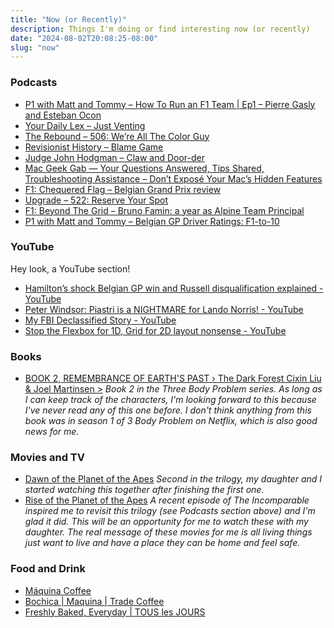 ```yaml
---
title: "Now (or Recently)"
description: Things I'm doing or find interesting now (or recently)
date: "2024-08-02T20:08:25-08:00"
slug: "now"
---
```


### Podcasts

- [P1 with Matt and Tommy – How To Run an F1 Team | Ep1 – Pierre Gasly and Esteban Ocon](https://overcast.fm/+_U3r8GsUg)
- [Your Daily Lex – Just Venting](https://overcast.fm/+BbFGHwKnk)
- [The Rebound – 506: We’re All The Color Guy](https://overcast.fm/+De1kMNHaY)
- [Revisionist History – Blame Game](https://overcast.fm/+5IlBW5iVI)
- [Judge John Hodgman – Claw and Door-der](https://overcast.fm/+YJM2GQZ74)
- [Mac Geek Gab — Your Questions Answered, Tips Shared, Troubleshooting Assistance – Don’t Exposé Your Mac’s Hidden Features](https://overcast.fm/+6TZ-_qo5o)
- [F1: Chequered Flag – Belgian Grand Prix review](https://overcast.fm/+Ip6NqdmLY)
- [Upgrade – 522: Reserve Your Spot](https://overcast.fm/+Fcm-QWYTA)
- [F1: Beyond The Grid – Bruno Famin: a year as Alpine Team Principal](https://overcast.fm/+Nv8K9QRzM)
- [P1 with Matt and Tommy – Belgian GP Driver Ratings: F1-to-10](https://overcast.fm/+_U3rVRPeY)

### YouTube

Hey look, a YouTube section!

- [Hamilton’s shock Belgian GP win and Russell disqualification explained - YouTube](https://www.youtube.com/watch?v=KAigt20pEEw)
- [Peter Windsor: Piastri is a NIGHTMARE for Lando Norris! - YouTube](https://www.youtube.com/watch?v=Rmlpgixo0ho)
- [My FBI Declassified Story - YouTube](https://www.youtube.com/watch?v=_9prH7NFmLI)
- [Stop the Flexbox for 1D, Grid for 2D layout nonsense - YouTube](https://www.youtube.com/watch?v=vO-1eseQ-kc)

### Books

- [BOOK 2, REMEMBRANCE OF EARTH'S PAST › The Dark Forest Cixin Liu & Joel Martinsen >](https://books.apple.com/us/book/the-dark-forest/id961788941) *Book 2 in the Three Body Problem series. As long as I can keep track of the characters, I'm looking forward to this because I've never read any of this one before. I don't think anything from this book was in season 1 of 3 Body Problem on Netflix, which is also good news for me.*

### Movies and TV

- [Dawn of the Planet of the Apes](https://tv.apple.com/us/movie/dawn-of-the-planet-of-the-apes/umc.cmc.3dy1jl53vywuuiuh6i8c6cvia) *Second in the trilogy, my daughter and I started watching this together after finishing the first one.*
- [Rise of the Planet of the Apes](https://tv.apple.com/us/movie/rise-of-the-planet-of-the-apes/umc.cmc.5hrbuszplmwv9me5n799kcd0z) *A recent episode of The Incomparable inspired me to revisit this trilogy (see Podcasts section above) and I'm glad it did. This will be an opportunity for me to watch these with my daughter. The real message of these movies for me is all living things just want to live and have a place they can be home and feel safe.*

### Food and Drink

- [Máquina Coffee](https://www.maquinacoffee.com/shop/coffee)
- [Bochica | Maquina | Trade Coffee](https://www.drinktrade.com/products/bochica)
- [Freshly Baked, Everyday | TOUS les JOURS](https://www.tljus.com/)
